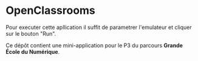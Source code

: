 # OpenClassrooms
Pour executer cette apllication il suffit de parametrer l'emulateur et cliquer sur le bouton "Run".


Ce dépôt contient une mini-application pour le P3 du parcours **Grande École du Numérique**.